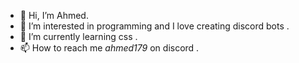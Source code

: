 - 👋 Hi, I’m Ahmed.
- 👀 I’m interested in programming and I love creating discord bots .
- 🌱 I’m currently learning css .
- 📫 How to reach me _ahmed179_ on discord .


<!---
ma9737149/ma9737149 is a ✨ special ✨ repository because its `README.md` (this file) appears on your GitHub profile.
You can click the Preview link to take a look at your changes.
--->
